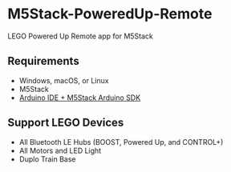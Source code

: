 # M5Stack-PoweredUp-Remote
LEGO Powered Up Remote app for M5Stack

## Requirements
- Windows, macOS, or Linux
- M5Stack
- [Arduino IDE + M5Stack Arduino SDK](https://github.com/m5stack/M5Stack)

## Support LEGO Devices
- All Bluetooth LE Hubs (BOOST, Powered Up, and CONTROL+)
- All Motors and LED Light
- Duplo Train Base
